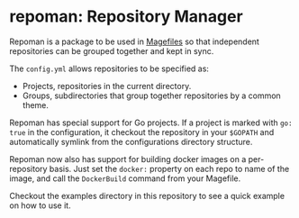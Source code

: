 # repoman: Repository Manager

Repoman is a package to be used in [Magefiles](https://magefile.org/) so that independent repositories can be grouped together and kept in sync. 

The `config.yml` allows repositories to be specified as:

 * Projects, repositories in the current directory.
 * Groups, subdirectories that group together repositories by a common theme.

Repoman has special support for Go projects. If a project is marked with `go: true` in the configuration, it checkout the repository in your `$GOPATH` and automatically symlink from the configurations directory structure.

Repoman now also has support for building docker images on a per-repository basis. Just set the `docker:` property on each repo to name of the image, and call the `DockerBuild` command from your Magefile.

Checkout the examples directory in this repository to see a quick example on how to use it.


